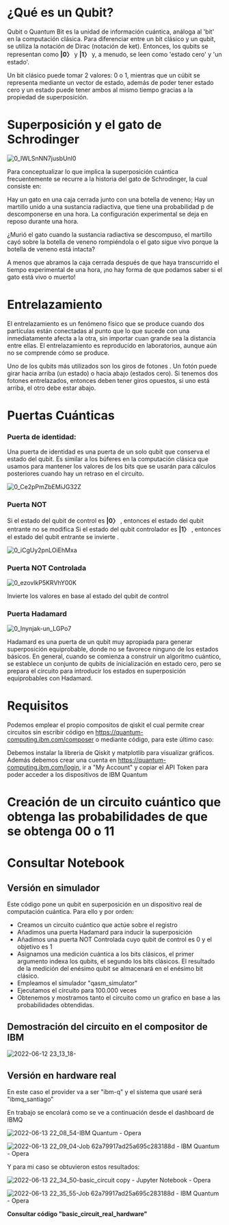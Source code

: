 # ¿Qué es un Qubit?
Qubit o Quantum Bit es la unidad de información cuántica, análoga al 'bit' en la computación clásica. Para diferenciar entre un bit clásico y un qubit, se utiliza la notación de Dirac (notación de ket). Entonces, los qubits se representan como **|0〉** y **|1〉** y, a menudo, se leen como 'estado cero' y 'un estado'.

Un bit clásico puede tomar 2 valores: 0 o 1, mientras que un cúbit se representa mediante un vector de estado, además de poder tener estado cero y un estado puede tener ambos al mismo tiempo gracias a la propiedad de superposición.

# Superposición y el gato de Schrodinger

![0_IWLSnNN7jusbUnl0](https://user-images.githubusercontent.com/67438760/173253887-fb43fbd6-78d5-4598-8ef2-17167833727d.png)

Para conceptualizar lo que implica la superposición cuántica frecuentemente se recurre a la historia del gato de Schrodinger, la cual consiste en:

Hay un gato en una caja cerrada junto con una botella de veneno; Hay un martillo unido a una sustancia radiactiva, que tiene una probabilidad p de descomponerse en una hora. La configuración experimental se deja en reposo durante una hora.

¿Murió el gato cuando la sustancia radiactiva se descompuso, el martillo cayó sobre la botella de veneno rompiéndola o el gato sigue vivo porque la botella de veneno está intacta?

A menos que abramos la caja cerrada después de que haya transcurrido el tiempo experimental de una hora, ¡no hay forma de que podamos saber si el gato está vivo o muerto!

# Entrelazamiento

El entrelazamiento es un fenómeno físico que se produce cuando dos partículas están conectadas al punto que lo que sucede con una inmediatamente afecta a la otra, sin importar cuan grande sea la distancia entre ellas. El entrelazamiento es reproducido en laboratorios, aunque aún no se comprende cómo se produce.

Uno de los qubits más utilizados son los giros de fotones . Un fotón puede girar hacia arriba (un estado) o hacia abajo (estados cero). Si tenemos dos fotones entrelazados, entonces deben tener giros opuestos, si uno está arriba, el otro debe estar abajo.

# Puertas Cuánticas

### Puerta de identidad: 

Una puerta de identidad es una puerta de un solo qubit que conserva el estado del qubit. Es similar a los búferes en la computación clásica que usamos para mantener los valores de los bits que se usarán para cálculos posteriores cuando hay un retraso en el circuito.

![0_Ce2pPmZbEMiJG32Z](https://user-images.githubusercontent.com/67438760/173253904-ae36e8f8-4da0-4ed5-a8ab-94090448b6cf.gif)

### Puerta NOT
Si el estado del qubit de control es **|0〉** , entonces el estado del qubit entrante no se modifica
Si el estado del qubit controlador es **|1〉** , entonces el estado del qubit entrante se invierte .

![0_iCgUy2pnLOiEhMxa](https://user-images.githubusercontent.com/67438760/173253968-9e28e400-742e-48cf-90d4-a1db23b753f5.gif)

### Puerta NOT Controlada

![0_ezovlkP5KRVhY00K](https://user-images.githubusercontent.com/67438760/173253959-c4f6d727-0aaa-49f0-9353-0f88e8686115.gif)


Invierte los valores en base al estado del qubit de control

### Puerta Hadamard

![0_lnynjak-un_LGPo7](https://user-images.githubusercontent.com/67438760/173253984-f102c5f0-a2d1-49d8-9421-5f1609a0a677.jpeg)

Hadamard es una puerta de un qubit muy apropiada para generar superposición equiprobable, donde no se favorece ninguno de los estados básicos.
En general, cuando se comienza a construir un algoritmo cuántico, se establece un conjunto de qubits de inicialización en estado cero, pero se prepara el circuito para introducir los estados en superposición equiprobables con Hadamard.


# Requisitos
Podemos emplear el propio compositos de qiskit el cual permite crear circuitos sin escribir código en https://quantum-computing.ibm.com/composer
o mediante código, para este último caso:

Debemos instalar la libreria de Qiskit y matplotlib para visualizar gráficos.
Además debemos crear una cuenta en https://quantum-computing.ibm.com/login, ir a "My Account" y copiar el API Token para poder acceder a los dispositivos de IBM Quantum

# Creación de un circuito cuántico que obtenga las probabilidades de que se obtenga 00 o 11

# Consultar Notebook

## Versión en simulador
Este código pone un qubit en superposición en un dispositivo real de computación cuántica.
Para ello y por orden:
- Creamos un circuito cuántico que actúe sobre el registro
- Añadimos una puerta Hadamard para inducir la superposición
- Añadimos una puerta NOT Controlada cuyo qubit de control es 0 y el objetivo es 1
- Asignamos una medición cuántica a los bits clásicos, el primer argumento indexa los qubits, el segundo los bits clásicos. El resultado de la medición del enésimo qubit se almacenará en el enésimo bit clásico.
- Empleamos el simulador "qasm_simulator"
- Ejecutamos el circuito para 100.000 veces
- Obtenemos y mostramos tanto el circuito como un grafico en base a las probabilidades obtendidas.

## Demostración del circuito en el compositor de IBM

![2022-06-12 23_13_18-](https://user-images.githubusercontent.com/67438760/173253838-63761a02-5fa7-41ff-8212-a51c7fd2add1.png)


## Versión en hardware real

En este caso el provider va a ser "ibm-q" y el sistema que usaré será "ibmq_santiago"

En trabajo se encolará como se ve a continuación desde el dashboard de IBMQ

![2022-06-13 22_08_54-IBM Quantum - Opera](https://user-images.githubusercontent.com/67438760/173441494-25a84bf1-2c56-4083-9f67-78eafd178075.png)

![2022-06-13 22_09_04-Job 62a79917ad25a695c283188d - IBM Quantum - Opera](https://user-images.githubusercontent.com/67438760/173441549-e757c53d-eaa0-415b-b9e8-b1cf201ca8fe.png)

Y para mi caso se obtuvieron estos resultados:

![2022-06-13 22_34_50-basic_circuit copy - Jupyter Notebook - Opera](https://user-images.githubusercontent.com/67438760/173441613-105fe550-80f1-4b5e-88fe-b2343fbf9c8b.png)

![2022-06-13 22_35_55-Job 62a79917ad25a695c283188d - IBM Quantum - Opera](https://user-images.githubusercontent.com/67438760/173441624-8c671327-bcb9-4e35-b2b6-1a6ee7e4a852.png)


**Consultar código "basic_circuit_real_hardware"**


